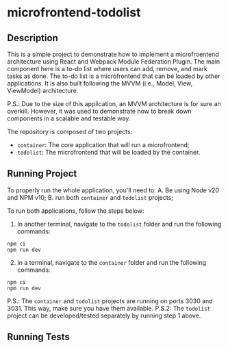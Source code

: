 # microfrontend-todolist

## Description

This is a simple project to demonstrate how to implement a microfroentend architecture using React and Webpack Module Federation Plugin.
The main component here is a to-do list where users can add, remove, and mark tasks as done. The to-do list is a microfrontend that can be loaded by other applications. It is also built following the MVVM (i.e., Model, View, ViewModel) architecture.

P.S.: Due to the size of this application, an MVVM architecture is for sure an overkill. However, it was used to demonstrate how to break down components in a scalable and testable way.

The repository is composed of two projects:

- `container`: The core application that will run a microfrontend;
- `todolist`: The microfrontend that will be loaded by the container.

## Running Project

To properly run the whole application, you'll need to:
A. Be using Node v20 and NPM v10;
B. run both `container` and `todolist` projects;

To run both applications, follow the steps below:

1. In another terminal, navigate to the `todolist` folder and run the following commands:

```
npm ci
npm run dev
```

2. In a terminal, navigate to the `container` folder and run the following commands:

```
npm ci
npm run dev
```

P.S.: The `container` and `todolist` projects are running on ports 3030 and 3031. This way, make sure you have them available.
P.S.2: The `todolist` project can be developed/tested separately by running step 1 above.

## Running Tests

